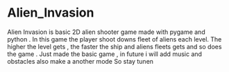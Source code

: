 # Alien_Invasion
Alien Invasion is basic 2D alien shooter game made with pygame and python . In this game the player shoot downs fleet of aliens each level. The higher the level gets , the faster the ship and aliens fleets gets and so does the game . Just made the basic game , in future i will add music and obstacles also make a another mode So stay tunen
